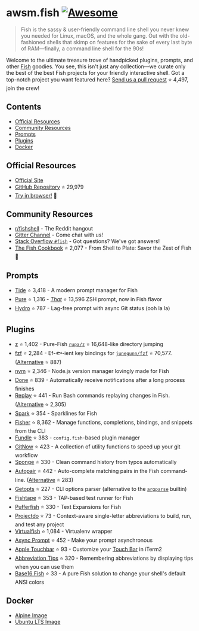 # awsm.fish [![Awesome](https://awesome.re/badge.svg)](https://awesome.re)

> Fish is the sassy & user-friendly command line shell you never knew you needed for Linux, macOS, and the whole gang. Out with the old-fashioned shells that skimp on features for the sake of every last byte of RAM—finally, a command line shell for the 90s!

Welcome to the ultimate treasure trove of handpicked plugins, prompts, and other [Fish](https://fishshell.com/) goodies. You see, this isn't just any collection—we curate only the best of the best Fish projects for your friendly interactive shell. Got a top-notch project you want featured here? [Send us a pull request](https://github.com/jorgebucaran/awesome-fish/fork) ⭐ 4,497, join the crew!

## Contents

- [Official Resources](#official-resources)
- [Community Resources](#community-resources)
- [Prompts](#prompts)
- [Plugins](#plugins)
- [Docker](#docker)

## Official Resources

- [Official Site](https://fishshell.com)
- [GitHub Repository](https://github.com/fish-shell/fish-shell) ⭐ 29,979
- [Try in browser!](https://rootnroll.com/d/fish-shell/) 🍤

## Community Resources

- [r/fishshell](https://www.reddit.com/r/fishshell) - The Reddit hangout
- [Gitter Channel](https://gitter.im/fish-shell/fish-shell) - Come chat with us!
- [Stack Overflow `#fish`](https://stackoverflow.com/questions/tagged/fish) - Got questions? We've got answers!
- [The Fish Cookbook](https://github.com/jorgebucaran/cookbook.fish) ⭐ 2,077 - From Shell to Plate: Savor the Zest of Fish 🦞

## Prompts

- [Tide](https://github.com/IlanCosman/tide) ⭐ 3,418 - A modern prompt manager for Fish
- [Pure](https://github.com/pure-fish/pure/) ⭐ 1,316 - [_That_](https://github.com/sindresorhus/pure) ⭐ 13,596 ZSH prompt, now in Fish flavor
- [Hydro](https://github.com/jorgebucaran/hydro) ⭐ 787 - Lag-free prompt with async Git status (ooh la la)

## Plugins

- [z](https://github.com/jethrokuan/z) ⭐ 1,402 - Pure-Fish [`rupa/z`](https://github.com/rupa/z) ⭐ 16,648-like directory jumping
- [fzf](https://github.com/PatrickF1/fzf.fish) ⭐ 2,284 - Ef-🐟-ient key bindings for [`junegunn/fzf`](https://github.com/junegunn/fzf) ⭐ 70,577. ([Alternative](https://github.com/jethrokuan/fzf) ⭐ 887)
- [nvm](https://github.com/jorgebucaran/nvm.fish) ⭐ 2,346 - Node.js version manager lovingly made for Fish
- [Done](https://github.com/franciscolourenco/done) ⭐ 839 - Automatically receive notifications after a long process finishes
- [Replay](https://github.com/jorgebucaran/replay.fish) ⭐ 441 - Run Bash commands replaying changes in Fish. ([Alternative](https://github.com/edc/bass) ⭐ 2,305)
- [Spark](https://github.com/jorgebucaran/spark.fish) ⭐ 354 - Sparklines for Fish
- [Fisher](https://github.com/jorgebucaran/fisher) ⭐ 8,362 - Manage functions, completions, bindings, and snippets from the CLI
- [Fundle](https://github.com/danhper/fundle) ⭐ 383 - `config.fish`-based plugin manager
- [GitNow](https://github.com/joseluisq/gitnow) ⭐ 423 - A collection of utility functions to speed up your git workflow
- [Sponge](https://github.com/meaningful-ooo/sponge) ⭐ 330 - Clean command history from typos automatically
- [Autopair](https://github.com/jorgebucaran/autopair.fish) ⭐ 442 - Auto-complete matching pairs in the Fish command-line. ([Alternative](https://github.com/laughedelic/pisces) ⭐ 283)
- [Getopts](https://github.com/jorgebucaran/getopts.fish) ⭐ 227 - CLI options parser (alternative to the [`argparse`](https://fishshell.com/docs/current/cmds/argparse.html) builtin)
- [Fishtape](https://github.com/jorgebucaran/fishtape) ⭐ 353 - TAP-based test runner for Fish
- [Pufferfish](https://github.com/nickeb96/puffer-fish) ⭐ 330 - Text Expansions for Fish
- [Projectdo](https://github.com/paldepind/projectdo) ⭐ 73 - Context-aware single-letter abbreviations to build, run, and test any project
- [Virtualfish](https://github.com/adambrenecki/virtualfish) ⭐ 1,084 - Virtualenv wrapper
- [Async Prompt](https://github.com/acomagu/fish-async-prompt) ⭐ 452 - Make your prompt asynchronous
- [Apple Touchbar](https://github.com/rodrigobdz/fish-apple-touchbar) ⭐ 93 - Customize your [Touch Bar](https://developer.apple.com/design/human-interface-guidelines/macos/touch-bar/touch-bar-overview) in iTerm2
- [Abbreviation Tips](https://github.com/Gazorby/fish-abbreviation-tips) ⭐ 320 - Remembering abbreviations by displaying tips when you can use them
- [Base16 Fish](https://github.com/FabioAntunes/base16-fish-shell) ⭐ 33 - A pure Fish solution to change your shell's default ANSI colors

## Docker

- [Alpine Image](https://hub.docker.com/r/purefish/docker-fish)
- [Ubuntu LTS Image](https://hub.docker.com/r/dideler/fish-shell)
